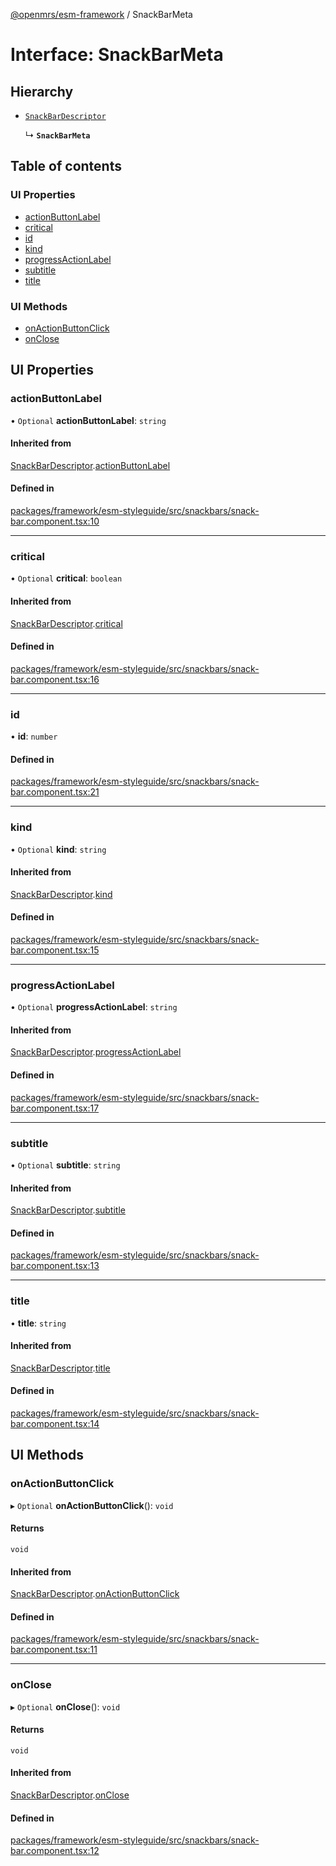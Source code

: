 [@openmrs/esm-framework](../API.md) / SnackBarMeta

# Interface: SnackBarMeta

## Hierarchy

- [`SnackBarDescriptor`](SnackBarDescriptor.md)

  ↳ **`SnackBarMeta`**

## Table of contents

### UI Properties

- [actionButtonLabel](SnackBarMeta.md#actionbuttonlabel)
- [critical](SnackBarMeta.md#critical)
- [id](SnackBarMeta.md#id)
- [kind](SnackBarMeta.md#kind)
- [progressActionLabel](SnackBarMeta.md#progressactionlabel)
- [subtitle](SnackBarMeta.md#subtitle)
- [title](SnackBarMeta.md#title)

### UI Methods

- [onActionButtonClick](SnackBarMeta.md#onactionbuttonclick)
- [onClose](SnackBarMeta.md#onclose)

## UI Properties

### actionButtonLabel

• `Optional` **actionButtonLabel**: `string`

#### Inherited from

[SnackBarDescriptor](SnackBarDescriptor.md).[actionButtonLabel](SnackBarDescriptor.md#actionbuttonlabel)

#### Defined in

[packages/framework/esm-styleguide/src/snackbars/snack-bar.component.tsx:10](https://github.com/openmrs/openmrs-esm-core/blob/main/packages/framework/esm-styleguide/src/snackbars/snack-bar.component.tsx#L10)

___

### critical

• `Optional` **critical**: `boolean`

#### Inherited from

[SnackBarDescriptor](SnackBarDescriptor.md).[critical](SnackBarDescriptor.md#critical)

#### Defined in

[packages/framework/esm-styleguide/src/snackbars/snack-bar.component.tsx:16](https://github.com/openmrs/openmrs-esm-core/blob/main/packages/framework/esm-styleguide/src/snackbars/snack-bar.component.tsx#L16)

___

### id

• **id**: `number`

#### Defined in

[packages/framework/esm-styleguide/src/snackbars/snack-bar.component.tsx:21](https://github.com/openmrs/openmrs-esm-core/blob/main/packages/framework/esm-styleguide/src/snackbars/snack-bar.component.tsx#L21)

___

### kind

• `Optional` **kind**: `string`

#### Inherited from

[SnackBarDescriptor](SnackBarDescriptor.md).[kind](SnackBarDescriptor.md#kind)

#### Defined in

[packages/framework/esm-styleguide/src/snackbars/snack-bar.component.tsx:15](https://github.com/openmrs/openmrs-esm-core/blob/main/packages/framework/esm-styleguide/src/snackbars/snack-bar.component.tsx#L15)

___

### progressActionLabel

• `Optional` **progressActionLabel**: `string`

#### Inherited from

[SnackBarDescriptor](SnackBarDescriptor.md).[progressActionLabel](SnackBarDescriptor.md#progressactionlabel)

#### Defined in

[packages/framework/esm-styleguide/src/snackbars/snack-bar.component.tsx:17](https://github.com/openmrs/openmrs-esm-core/blob/main/packages/framework/esm-styleguide/src/snackbars/snack-bar.component.tsx#L17)

___

### subtitle

• `Optional` **subtitle**: `string`

#### Inherited from

[SnackBarDescriptor](SnackBarDescriptor.md).[subtitle](SnackBarDescriptor.md#subtitle)

#### Defined in

[packages/framework/esm-styleguide/src/snackbars/snack-bar.component.tsx:13](https://github.com/openmrs/openmrs-esm-core/blob/main/packages/framework/esm-styleguide/src/snackbars/snack-bar.component.tsx#L13)

___

### title

• **title**: `string`

#### Inherited from

[SnackBarDescriptor](SnackBarDescriptor.md).[title](SnackBarDescriptor.md#title)

#### Defined in

[packages/framework/esm-styleguide/src/snackbars/snack-bar.component.tsx:14](https://github.com/openmrs/openmrs-esm-core/blob/main/packages/framework/esm-styleguide/src/snackbars/snack-bar.component.tsx#L14)

## UI Methods

### onActionButtonClick

▸ `Optional` **onActionButtonClick**(): `void`

#### Returns

`void`

#### Inherited from

[SnackBarDescriptor](SnackBarDescriptor.md).[onActionButtonClick](SnackBarDescriptor.md#onactionbuttonclick)

#### Defined in

[packages/framework/esm-styleguide/src/snackbars/snack-bar.component.tsx:11](https://github.com/openmrs/openmrs-esm-core/blob/main/packages/framework/esm-styleguide/src/snackbars/snack-bar.component.tsx#L11)

___

### onClose

▸ `Optional` **onClose**(): `void`

#### Returns

`void`

#### Inherited from

[SnackBarDescriptor](SnackBarDescriptor.md).[onClose](SnackBarDescriptor.md#onclose)

#### Defined in

[packages/framework/esm-styleguide/src/snackbars/snack-bar.component.tsx:12](https://github.com/openmrs/openmrs-esm-core/blob/main/packages/framework/esm-styleguide/src/snackbars/snack-bar.component.tsx#L12)
